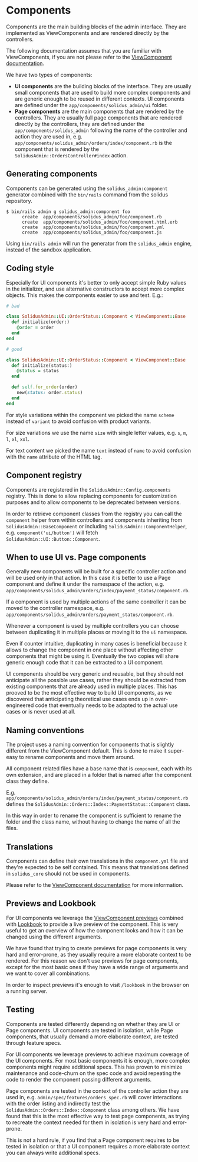 # Components

Components are the main building blocks of the admin interface. They are implemented as ViewComponents and are rendered directly by the controllers.

The following documentation assumes that you are familiar with ViewComponents, if you are not please refer to the [ViewComponent documentation](https://viewcomponent.org/guide/).

We have two types of components:

- **UI components** are the building blocks of the interface. They are usually small components that are used to build more complex components and are generic enough to be reused in different contexts. UI components are defined under the `app/components/solidus_admin/ui` folder.
- **Page components** are the main components that are rendered by the controllers. They are usually full page components that are rendered directly by the
  controllers, they are defined under the `app/components/solidus_admin` following the name of the controller and action they are used in, e.g. `app/components/solidus_admin/orders/index/component.rb` is the component that is rendered by the `SolidusAdmin::OrdersController#index` action.

## Generating components

Components can be generated using the `solidus_admin:component` generator combined with the `bin/rails` command from the solidus repository.

```shell
$ bin/rails admin g solidus_admin:component foo
      create  app/components/solidus_admin/foo/component.rb
      create  app/components/solidus_admin/foo/component.html.erb
      create  app/components/solidus_admin/foo/component.yml
      create  app/components/solidus_admin/foo/component.js
```

Using `bin/rails admin` will run the generator from the `solidus_admin` engine, instead of the sandbox application.

## Coding style

Especially for UI components it's better to only accept simple Ruby values in the initializer, and use alternative constructors to accept more complex objects. This makes the components easier to use and test. E.g.:

```ruby
# bad

class SolidusAdmin::UI::OrderStatus::Component < ViewComponent::Base
  def initialize(order:)
    @order = order
  end
end

# good

class SolidusAdmin::UI::OrderStatus::Component < ViewComponent::Base
  def initialize(status:)
    @status = status
  end

  def self.for_order(order)
    new(status: order.status)
  end
end
```

For style variations within the component we picked the name `scheme` instead of `variant` to avoid confusion with product variants.

For size variations we use the name `size` with single letter values, e.g. `s`, `m`, `l`, `xl`, `xxl`.

For text content we picked the name `text` instead of `name` to avoid confusion with the `name` attribute of the HTML tag.

## Component registry

Components are registered in the `SolidusAdmin::Config.components` registry. This is done to allow replacing components for customization purposes and to allow components to be deprecated between versions.

In order to retrieve component classes from the registry you can call the `component` helper from within controllers and components inheriting from `SolidusAdmin::BaseComponent` or including `SolidusAdmin::ComponentHelper`, e.g. `component('ui/button')` will fetch `SolidusAdmin::UI::Button::Component`.


## When to use UI vs. Page components

Generally new components will be built for a specific controller action and will be used only in that action. In this case it is better to use a Page component and define it under the namespace of the action, e.g. `app/components/solidus_admin/orders/index/payment_status/component.rb`.

If a component is used by multiple actions of the same controller it can be moved to the controller namespace, e.g. `app/components/solidus_admin/orders/payment_status/component.rb`.

Whenever a component is used by multiple controllers you can choose between duplicating it in multiple places or moving it to the `ui` namespace.

Even if counter intuitive, duplicating in many cases is beneficial because it allows to change the component in one place without affecting other components that might be using it. Eventually the two copies will share generic enough code that it can be extracted to a UI component.

UI components should be very generic and reusable, but they should not anticipate all the possible use cases, rather they should be extracted from existing components that are already used in multiple places. This has prooved to be the most effective way to build UI components, as we discovered that anticipating theoretical use cases ends up in over-engineered code that eventually needs to be adapted to the actual use cases or is never used at all.

## Naming conventions

The project uses a naming convention for components that is slightly different from the ViewComponent default. This is done to make it super-easy to rename components and move them around.

All component related files have a base name that is `component`, each with its own extension, and are placed in a folder that is named after the component class they define.

E.g. `app/components/solidus_admin/orders/index/payment_status/component.rb` defines the `SolidusAdmin::Orders::Index::PaymentStatus::Component` class.

In this way in order to rename the component is sufficient to rename the folder and the class name, without having to change the name of all the files.

## Translations

Components can define their own translations in the `component.yml` file and they're expected to be self contained. This means that translations defined in `solidus_core` should not be used in components.

Please refer to the [ViewComponent documentation](https://viewcomponent.org/guide/translations.html) for more information.

## Previews and Lookbook

For UI components we leverage the [ViewComponent previews](https://viewcomponent.org/guide/previews.html) combined with [Lookbook](https://lookbook.build) to provide a live preview of the component. This is very useful to get an overview of how the component looks and how it can be changed using the different arguments.

We have found that trying to create previews for page components is very hard and error-prone, as they usually require a more elaborate context to be rendered. For this reason we don't use previews for page components, except for the most basic ones
if they have a wide range of arguments and we want to cover all combinations.

In order to inspect previews it's enough to visit `/lookbook` in the browser on a running server.

## Testing

Components are tested differently depending on whether they are UI or Page components. UI components are tested in isolation, while Page components, that usually demand a more elaborate context, are tested through feature specs.

For UI components we leverage previews to achieve maximum coverage of the UI components. For most basic components it is enough, more complex components might require additional specs. This has proven to minimize maintenance and code-churn on the spec code and avoid repeating the code to render the component passing different arguments.

Page components are tested in the context of the controller action they are used in, e.g. `admin/spec/features/orders_spec.rb` will cover interactions with the order listing and indirectly test the `SolidusAdmin::Orders::Index::Component` class among others. We have found that this is the most effective way to test page components, as trying to recreate the context needed for them in isolation is very hard and error-prone.

This is not a hard rule, if you find that a Page component requires to be tested in isolation or that a UI component requires a more elaborate context you can always write additional specs.
